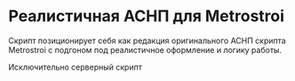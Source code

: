 # Реалистичная АСНП для Metrostroi
Скрипт позиционирует себя как редакция оригинального АСНП скрипта Metrostroi с подгоном под реалистичное оформление и логику работы.

Исключительно серверный скрипт


